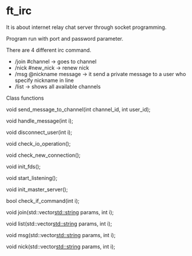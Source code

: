 # ft_irc

It is about internet relay chat server through socket programming.

Program run with port and password parameter.

There are 4 different irc command.

- /join #channel -> goes to channel
- /nick #new_nick -> renew nick
- /msg @nickname message -> it send a private message to a user who specify nickname in line
- /list -> shows all available channels

Class functions

void send_message_to_channel(int channel_id, int user_id);

void handle_message(int i);

void disconnect_user(int i);

void check_io_operation();

void check_new_connection();

void init_fds();

void start_listening();

void init_master_server();

bool check_if_command(int i);

void join(std::vector<std::string> params, int i);

void list(std::vector<std::string> params, int i);

void msg(std::vector<std::string> params, int i);

void nick(std::vector<std::string> params, int i);
